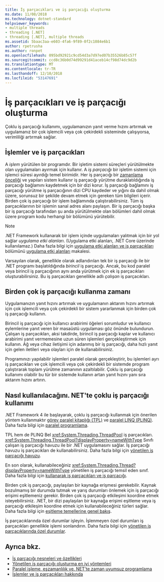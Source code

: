 ```yaml
---
title: İş parçacıkları ve iş parçacığı oluşturma
ms.date: 11/08/2018
ms.technology: dotnet-standard
helpviewer_keywords:
- multiple threads
- threading [.NET]
- threading [.NET], multiple threads
ms.assetid: 5baac3aa-e603-4fa6-9f89-0f2c1084e6b1
author: rpetrusha
ms.author: ronpet
ms.openlocfilehash: 095bd92921c9cd54d3a7d97ed07b35526b85c57f
ms.sourcegitcommit: ccd8c36b0d74d99291d41aceb14cf98d74dc9d2b
ms.translationtype: MT
ms.contentlocale: tr-TR
ms.lasthandoff: 12/10/2018
ms.locfileid: "53147691"
---
```

# <a name="threads-and-threading"></a>İş parçacıkları ve iş parçacığı oluşturma

Çoklu iş parçacığı kullanımı, uygulamanızın yanıt verme hızını artırmak ve uygulamanız bir çok işlemcili veya çok çekirdekli sisteminde çalışıyorsa, verimliliği artırmak sağlar.

## <a name="processes-and-threads"></a>İşlemler ve iş parçacıkları

A *işlem* yürütülen bir programdır. Bir işletim sistemi süreçleri yürütülmekte olan uygulamaları ayırmak için kullanır. A *iş parçacığı* bir işletim sistemi için işlemci süresi ayırdığı temel birimidir. Her iş parçacığı bir [zamanlama önceliği](scheduling-threads.md) ve yapıları sistem kullanır iş parçacığı yürütme duraklatıldığında iş parçacığı bağlamını kaydetmek için bir dizi korur. İş parçacığı bağlamını iş parçacığı yürütme iş parçacığının dizi CPU kaydeder ve yığını da dahil olmak üzere, sorunsuz bir şekilde devam etmek için gereken tüm bilgileri içerir. Birden çok iş parçacığı bir işlem bağlamında çalıştırabilirsiniz. Tüm iş parçacıklarının bir işlemin sanal adres alanı paylaşın. Bir iş parçacığı başka bir iş parçacığı tarafından şu anda yürütülmekte olan bölümleri dahil olmak üzere program kodu herhangi bir bölümünü yürütebilir.

> [!NOTE]
> .NET Framework kullanarak bir işlem içinde uygulamaları yalıtmak için bir yol sağlar *uygulama etki alanları*. (Uygulama etki alanları, .NET Core üzerinde kullanılamaz.) Daha fazla bilgi için [uygulama etki alanları ve iş parçacıkları](../../framework/app-domains/application-domains.md#application-domains-and-threads) bölümünü [uygulama etki alanları](../../framework/app-domains/application-domains.md) makalesi.

Varsayılan olarak, genellikle olarak adlandırılan tek bir iş parçacığı ile bir .NET programı başlatıldığında *birincil* iş parçacığı. Ancak, bu kod paralel veya birincil iş parçacığının aynı anda yürütmek için ek iş parçacıkları oluşturabilirsiniz. Bu iş parçacıkları genellikle adlı *çalışan* iş parçacıkları.

## <a name="when-to-use-multiple-threads"></a>Birden çok iş parçacığı kullanma zamanı

Uygulamanızın yanıt hızını artırmak ve uygulamanın aktarım hızını artırmak için çok işlemcili veya çok çekirdekli bir sistem yararlanmak için birden çok iş parçacığı kullanın.

Birincil iş parçacığı için kullanıcı arabirimi öğeleri sorumludur ve kullanıcı eylemlerine yanıt veren bir masaüstü uygulaması göz önünde bulundurun. Çalışan iş parçacıkları, aksi takdirde, birincil iş parçacığı kaplar ve kullanıcı arabirimi yanıt vermemesine uzun süren işlemleri gerçekleştirmek için kullanın. Ağ veya cihaz iletişimi için adanmış bir iş parçacığı, daha hızlı yanıt için gelen iletileri veya olayları için de kullanabilirsiniz.

Programınızı yapılabilir işlemleri paralel olarak gerçekleştirir, bu işlemleri ayrı iş parçacıkları ve çok işlemcili veya çok çekirdekli bir sistemde program çalıştırarak toplam yürütme zamanının azaltılabilir. Çoklu iş parçacığı kullanımı olabilir bu tür bir sistemde kullanın artan yanıt hızını yanı sıra aktarım hızını artırın.

## <a name="how-to-use-multithreading-in-net"></a>Nasıl kullanılacağını. NET'te çoklu iş parçacığı kullanımı

.NET Framework 4 ile başlayarak, çoklu iş parçacığı kullanmak için önerilen yöntem kullanmaktır [görev paralel kitaplığı (TPL)](../parallel-programming/task-parallel-library-tpl.md) ve [paralel LINQ (PLINQ)](../parallel-programming/parallel-linq-plinq.md). Daha fazla bilgi için [paralel programlama](../parallel-programming/index.md).

TPL hem de PLINQ Bel <xref:System.Threading.ThreadPool> iş parçacıkları. <xref:System.Threading.ThreadPool?displayProperty=nameWithType> Sınıfı çalışan iş parçacığı havuzu ile bir .NET uygulamasını sağlar. İş parçacığı havuzu iş parçacıkları de kullanabilirsiniz. Daha fazla bilgi için [yönetilen iş parçacığı havuzu](the-managed-thread-pool.md).

En son olarak, kullanabileceğiniz <xref:System.Threading.Thread?displayProperty=nameWithType> yönetilen iş parçacığı temsil eden sınıf. Daha fazla bilgi için [kullanarak iş parçacıkları ve iş parçacığı](using-threads-and-threading.md).

Birden çok iş parçacığı, paylaşılan bir kaynağa erişmesi gerekebilir. Kaynak bozulmamış bir durumda tutmak ve yarış durumları önlemek için iş parçacığı erişimi eşitlemeniz gerekir. Birden çok iş parçacığı etkileşimi koordine etmek isteyebilirsiniz. .NET, bir dizi paylaşılan bir kaynağa erişimi eşitleme veya iş parçacığı etkileşim koordine etmek için kullanabileceğiniz türleri sağlar. Daha fazla bilgi için [eşitleme temellerine genel bakış](overview-of-synchronization-primitives.md).

İş parçacıklarında özel durumlar işleyin. İşlenmeyen özel durumları iş parçacıkları genellikle işlemi sonlandırın. Daha fazla bilgi için [yönetilen iş parçacıklarında özel durumlar](exceptions-in-managed-threads.md).

## <a name="see-also"></a>Ayrıca bkz.

- [İş parçacığı nesneleri ve özellikleri](threading-objects-and-features.md)
- [Yönetilen iş parçacığı oluşturma en iyi yöntemleri](managed-threading-best-practices.md)
- [Paralel işleme, eşzamanlılık ve. NET'te zaman uyumsuz programlama](../parallel-processing-and-concurrency.md)
- [İşlemler ve iş parçacıkları hakkında](/windows/desktop/procthread/about-processes-and-threads)